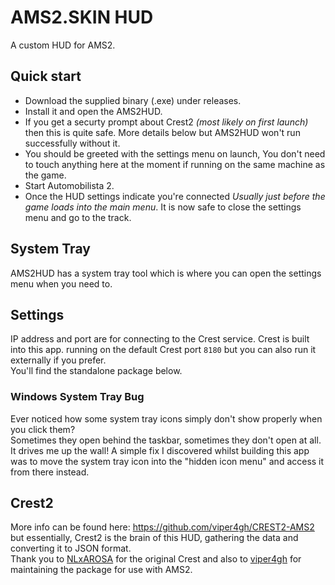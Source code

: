 # AMS2.SKIN HUD
A custom HUD for AMS2.

## Quick start
- Download the supplied binary (.exe) under releases.
- Install it and open the AMS2HUD.
- If you get a securty prompt about Crest2 *(most likely on first launch)* then this is quite safe. More details below but AMS2HUD won't run successfully without it.
- You should be greeted with the settings menu on launch, You don't need to touch anything here at the moment if running on the same machine as the game.
- Start Automobilista 2.
- Once the HUD settings indicate you're connected *Usually just before the game loads into the main menu*. It is now safe to close the settings menu and go to the track.

## System Tray
AMS2HUD has a system tray tool which is where you can open the settings menu when you need to.

## Settings
IP address and port are for connecting to the Crest service. Crest is built into this app. running on the default Crest port `8180` but you can also run it externally if you prefer.  
You'll find the standalone package below.

### Windows System Tray Bug
Ever noticed how some system tray icons simply don't show properly when you click them?  
Sometimes they open behind the taskbar, sometimes they don't open at all. It drives me up the wall! 
A simple fix I discovered whilst building this app was to move the system tray icon into the "hidden icon menu" and access it from there instead.

## Crest2
More info can be found here: https://github.com/viper4gh/CREST2-AMS2 but essentially, Crest2 is the brain of this HUD, gathering the data and converting it to JSON format.  
Thank you to [NLxAROSA](https://github.com/NLxAROSA/CREST) for the original Crest and also to [viper4gh](https://github.com/viper4gh/CREST2-AMS2) for maintaining the package for use with AMS2. 

